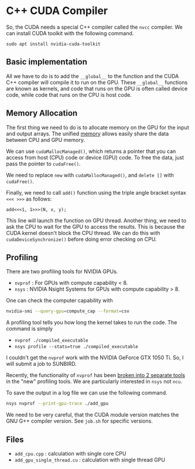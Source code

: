 # C++ CUDA Compiler
So, the CUDA needs a special C++ compiler called the `nvcc` compiler. We can install CUDA toolkit with the following command.

```
sudo apt install nvidia-cuda-toolkit
```

## Basic implementation
All we have to do is to add the `__global__` to the function and the CUDA C++ compiler will compile it to run on the GPU.
These `__global__` functions are known as kernels, and code that runs on the GPU is often called device code, while code that runs on the CPU is host code.

## Memory Allocation
The first thing we need to do is to allocate memory on the GPU for the input and output arrays. 
The unified [memory](https://developer.nvidia.com/blog/unified-memory-in-cuda-6/) allows easily share the data between CPU and GPU memory.

We can use `cudaMallocManaged()`, which returns a pointer that you can access from host (CPU) code or device (GPU) code.  To free the data, just pass the pointer to `cudaFree()`.

We need to replace `new` with `cudaMallocManaged()`, and `delete []` with `cudaFree()`.

Finally, we need to call `add()` function using the triple angle bracket syntax `<<< >>>` as follows:
```
add<<<1, 1>>>(N, x, y);
```
This line will launch the function on GPU thread. Another thing, we need to ask the CPU to wait for the GPU to access the results. This is because the CUDA kernel doesn't block the CPU thread. We can do this with `cudaDeviceSynchronize()` before doing error checking on CPU.

## Profiling
There are two profiling tools for NVIDIA GPUs.
* `nvprof` : For GPUs with compute capability < 8.
* `nsys` : NVIDIA Nsight Systems for GPUs with compute capability > 8.

One can check the computer capability with
```sh
nvidia-smi --query-gpu=compute_cap --format=csv
```

A profiling tool tells you how long the kernel takes to run the code. The command is simply 
* `nvprof ./compiled_executable`
* `nsys profile --stats=true ./compiled_executable`

I couldn't get the `nvprof` work with the NVIDIA GeForce GTX 1050 Ti. So, I will submit a job to SUNBIRD. 

Recently, the functionality of `nvprof` has been [broken into 2 separate tools](https://stackoverflow.com/a/66647812/14598633) in the "new" profiling tools. We are particularly interested in `nsys` not `ncu`.

To save the output in a log file we can use the following command.

```sh
nsys nvprof --print-gpu-trace ./add_gpu
```

We need to be very careful, that the CUDA module version matches the GNU G++ compiler version. See `job.sh` for specific versions.

## Files
* `add_cpu.cpp` : calculation with single core CPU
* `add_gpu_single_thread.cu` : calculation with single thread GPU